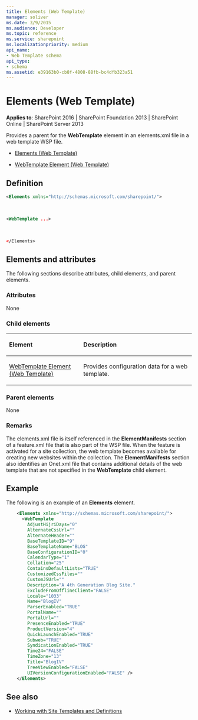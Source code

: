 ```yaml
---
title: Elements (Web Template)
manager: soliver
ms.date: 3/9/2015
ms.audience: Developer
ms.topic: reference
ms.service: sharepoint
ms.localizationpriority: medium
api_name:
- Web Template schema
api_type:
- schema
ms.assetid: e39163b0-cb8f-4808-88fb-bc4dfb323a51
---
```


# Elements (Web Template)

**Applies to**: SharePoint 2016 | SharePoint Foundation 2013 | SharePoint Online | SharePoint Server 2013

Provides a parent for the **WebTemplate** element in an elements.xml file in a web template WSP file.

- [Elements (Web Template)](elements-web-template.md)

- [WebTemplate Element (Web Template)](webtemplate-element-web-template.md)

## Definition

```XML
<Elements xmlns="http://schemas.microsoft.com/sharepoint/">
```

<br/>

```XML
<WebTemplate ...>
```

<br/>

```XML
</Elements>
```

## Elements and attributes

The following sections describe attributes, child elements, and parent elements.

### Attributes

None

### Child elements

<table>
<colgroup>
<col width="40%" />
<col width="60%" />
</colgroup>
<thead>
<tr class="header">
<th align="left"><p>Element</p></th>
<th align="left"><p>Description</p></th>
</tr>
</thead>
<tbody>
<tr class="odd">
<td align="left"><p><a href="webtemplate-element-web-template.md">WebTemplate Element (Web Template)</a></p></td>
<td align="left"><p>Provides configuration data for a web template.</p></td>
</tr>
</tbody>
</table>

### Parent elements

None

### Remarks

The elements.xml file is itself referenced in the **ElementManifests** section of a feature.xml file that is also part of the WSP file. When the feature is activated for a site collection, the web template becomes available for creating new websites within the collection. The **ElementManifests** section also identifies an Onet.xml file that contains additional details of the web template that are not specified in the **WebTemplate** child element.

## Example

The following is an example of an **Elements** element.

```XML
    <Elements xmlns="http://schemas.microsoft.com/sharepoint/">
      <WebTemplate 
        AdjustHijriDays="0" 
        AlternateCssUrl="" 
        AlternateHeader="" 
        BaseTemplateID="9" 
        BaseTemplateName="BLOG" 
        BaseConfigurationID="0" 
        CalendarType="1" 
        Collation="25" 
        ContainsDefaultLists="TRUE" 
        CustomizedCssFiles="" 
        CustomJSUrl="" 
        Description="A 4th Generation Blog Site." 
        ExcludeFromOfflineClient="FALSE" 
        Locale="1033" 
        Name="BlogIV" 
        ParserEnabled="TRUE" 
        PortalName="" 
        PortalUrl="" 
        PresenceEnabled="TRUE" 
        ProductVersion="4" 
        QuickLaunchEnabled="TRUE" 
        Subweb="TRUE" 
        SyndicationEnabled="TRUE" 
        Time24="FALSE" 
        TimeZone="13" 
        Title="BlogIV" 
        TreeViewEnabled="FALSE" 
        UIVersionConfigurationEnabled="FALSE" />
    </Elements>
```

## See also

- [Working with Site Templates and Definitions](https://msdn.microsoft.com/library/1edf6d4d-eddb-4cb5-9034-ed394e8a3e01(Office.15).aspx)








